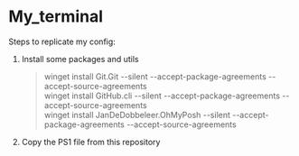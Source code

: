 # My_terminal

Steps to replicate my config:

1. Install some packages and utils

    > winget install Git.Git --silent --accept-package-agreements --accept-source-agreements<br>
    > winget install GitHub.cli --silent --accept-package-agreements --accept-source-agreements<br>
    > winget install JanDeDobbeleer.OhMyPosh --silent --accept-package-agreements --accept-source-agreements

2. Copy the PS1 file from this repository

    > 
